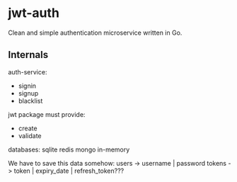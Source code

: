 # jwt-auth
Clean and simple authentication microservice written in Go.

## Internals

auth-service:
- signin
- signup
- blacklist

jwt package must provide:
- create
- validate

databases:
sqlite
redis
mongo
in-memory

We have to save this data somehow:
users -> username | password
tokens -> token | expiry_date | refresh_token???

